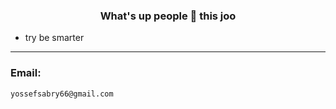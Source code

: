 <h3 align="center">What's up people 👋 this joo</h1>  

- try be smarter

---
### Email: 
```
yossefsabry66@gmail.com
```
